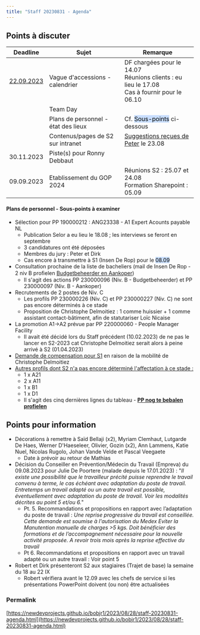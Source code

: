 ```yaml
---
title: "Staff 20230831 - Agenda"
---
```

## Points à discuter

| Deadline   | Sujet                               | Remarque                                                                                        |
| ---------- | ----------------------------------- | ----------------------------------------------------------------------------------------------- |
| [22.09.2023](https://newdevprojects.github.io/bobjr1/2023/08/28/composition-du-jury-accession.html) | Vague d'accessions - calendrier     | DF chargées pour le 14.07<br>Réunions clients : eu lieu le 17.08<br>Cas à fournir pour le 06.10 |
|            | Team Day                            |                                                                                                 |
|            | Plans de personnel - état des lieux | Cf. <mark style="background: #ADCCFFA6;">Sous-points</mark> ci-dessous                                                                  |
|            | Contenus/pages de S2 sur intranet   | [Suggestions reçues de Peter](https://newdevprojects.github.io/bobjr1/2023/08/28/input-peter-intranet.html) le 23.08                                                            |
| 30.11.2023 | Piste(s) pour Ronny Debbaut         |                                                                                                 |
| 09.09.2023 | Etablissement du GOP 2024           | Réunions S2 : 25.07 et 24.08<br>Formation Sharepoint : 05.09                                    |

#### Plans de personnel - Sous-points à examiner

* Sélection pour PP 190000212 : ANG23338 - A1 Expert Acounts payable NL
	* Publication Selor a eu lieu le 18.08 ; les interviews se feront en septembre
	* 3 candidatures ont été déposées
	* Membres du jury : Peter et Dirk
	* Cas encore à transmettre à S1 (Insen De Rop) pour le <mark style="background: #ADCCFFA6;">08.09</mark>
* Consultation prochaine de la liste de bacheliers (mail de Insen De Rop - 2 niv B proﬁelen [Budgetbeheerder en Aankoper](https://newdevprojects.github.io/bobjr1/2023/08/28/budgetbeheerder-en-aankoper.html))
	* Il s'agit des actions PP 230000096 (Niv. B - Budgetbeheerder) et PP 230000097 (Niv. B - Aankoper)
* Recrutements de 2 postes de Niv. C
	* Les profils PP 230000226 (Niv. C) et PP 230000227 (Niv. C) ne sont pas encore déterminés à ce stade
	* Proposition de Christophe Delmoitiez : 1 comme huissier + 1 comme assistant contact-bâtiment, afin de statutariser Loïc Nicaise
* La promotion A1->A2 prévue par PP 220000060 - People Manager Facility
	* Il avait été décidé lors du Staff précédent (10.02.2023) de ne pas le lancer en S2-2023 cat Christophe Delmoitiez serait alors à peine arrivé à S2 (01.04.2023)
* [Demande de compensation pour S1](https://newdevprojects.github.io/bobjr1/2023/08/28/demande-de-compensation-pour-s1.html) en raison de la mobilité de Christophe Delmoitiez
* <u>Autres profils dont S2 n'a pas encore déterminé l'affectation à ce stade :</u>
	* 1 x A21
	* 2 x A11
	* 1 x B1
	* 1 x D1
	* Il s'agit des cinq dernières lignes du tableau - [**PP nog te bebalen profielen**](https://newdevprojects.github.io/bobjr1/2023/08/28/pp-nog-te-bepalen-profielen.html)

## Points pour information

* Décorations à remettre à Saïd Bellaji (x2), Myriam Clemhaut, Lutgarde De Haes, Werner D'Haeseleer, Olivier, Gozin (x2), Ann Lammens, Katie Nuel, Nicolas Rugolo, Johan Vande Velde et Pascal Veegaete
	* Date à prévoir au retour de Mathias
* Décision du Conseiller en Prévention/Médecin du Travail (Empreva) du 09.08.2023 pour Julie De Poortere (malade depuis le 17.01.2023) : "*Il existe une possibilité que le travailleur précité puisse reprendre le travail convenu à terme, le cas échéant avec adaptation du poste de travail. Entretemps un travail adapté ou un autre travail est possible, éventuellement avec adaptation du poste de travail. Voir les modalités décrites au point 5 et/ou 6.*"  
	* Pt. 5. Recommandations et propositions en rapport avec l’adaptation du poste de travail : *Une reprise progressive du travail est conseillée. Cette demande est soumise à l'autorisation du Medex Eviter la Manutention manuelle de charges >5 kgs. Doit bénéficier des formations et de l’accompagnement nécessaire pour la nouvelle activité proposée. A revoir trois mois après la reprise effective du travail*
	* Pt 6. Recommandations et propositions en rapport avec un travail adapté ou un autre travail : Voir point 5 
* Robert et Dirk présenteront S2 aux stagiaires (Trajet de base) la semaine du 18 au 22 IX
	* Robert vérifiera avant le 12.09 avec les chefs de service si les présentations PowerPoint doivent (ou non) être actualisées

### Permalink

[https://newdevprojects.github.io/bobjr1/2023/08/28/staff-20230831-agenda.html](https://newdevprojects.github.io/bobjr1/2023/08/28/staff-20230831-agenda.html)